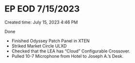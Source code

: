 # EP EOD 7/15/2023

Created time: July 15, 2023 4:46 PM

Done

- Finished Odyssey Patch Panel in XTEN
- Striked Market Circle ULXD
- Checked that the LEA has “Cloud” Configurable Crossover.
- Pulled 10-7 Microphone from Hotel to Joseph A.’s Desk.
